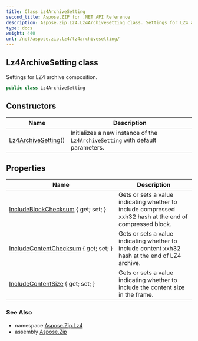 ```yaml
---
title: Class Lz4ArchiveSetting
second_title: Aspose.ZIP for .NET API Reference
description: Aspose.Zip.Lz4.Lz4ArchiveSetting class. Settings for LZ4 archive composition
type: docs
weight: 440
url: /net/aspose.zip.lz4/lz4archivesetting/
---
```

## Lz4ArchiveSetting class

Settings for LZ4 archive composition.

```csharp
public class Lz4ArchiveSetting
```

## Constructors

| Name | Description |
| --- | --- |
| [Lz4ArchiveSetting](lz4archivesetting/)() | Initializes a new instance of the `Lz4ArchiveSetting` with default parameters. |

## Properties

| Name | Description |
| --- | --- |
| [IncludeBlockChecksum](../../aspose.zip.lz4/lz4archivesetting/includeblockchecksum/) { get; set; } | Gets or sets a value indicating whether to include compressed xxh32 hash at the end of compressed block. |
| [IncludeContentChecksum](../../aspose.zip.lz4/lz4archivesetting/includecontentchecksum/) { get; set; } | Gets or sets a value indicating whether to include content xxh32 hash at the end of LZ4 archive. |
| [IncludeContentSize](../../aspose.zip.lz4/lz4archivesetting/includecontentsize/) { get; set; } | Gets or sets a value indicating whether to include the content size in the frame. |

### See Also

* namespace [Aspose.Zip.Lz4](../../aspose.zip.lz4/)
* assembly [Aspose.Zip](../../)


